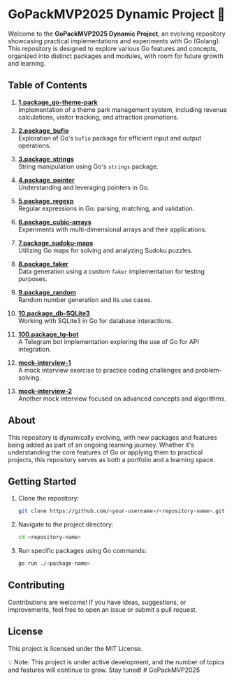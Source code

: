 # GoPackMVP2025 Dynamic Project 🚀

Welcome to the **GoPackMVP2025 Dynamic Project**, an evolving repository showcasing practical implementations and experiments with Go (Golang). This repository is designed to explore various Go features and concepts, organized into distinct packages and modules, with room for future growth and learning.

## Table of Contents
1. **[1.package_go-theme-park](./1.package_go-theme-park/)**  
   Implementation of a theme park management system, including revenue calculations, visitor tracking, and attraction promotions.

2. **[2.package_bufio](./2.package_bufio/)**  
   Exploration of Go's `bufio` package for efficient input and output operations.

3. **[3.package_strings](./3.package_strings/)**  
   String manipulation using Go's `strings` package.

4. **[4.package_pointer](./4.package_pointer/)**  
   Understanding and leveraging pointers in Go.

5. **[5.package_regexp](./5.package_regexp/)**  
   Regular expressions in Go: parsing, matching, and validation.

6. **[6.package_cubic-arrays](./6.package_cubic-arrays/)**  
   Experiments with multi-dimensional arrays and their applications.

7. **[7.package_sudoku-maps](./7.package_sudoku-maps/)**  
   Utilizing Go maps for solving and analyzing Sudoku puzzles.

8. **[8.package_faker](./8.package_faker/)**  
   Data generation using a custom `faker` implementation for testing purposes.

9. **[9.package_random](./9.package_random/)**  
   Random number generation and its use cases.

10. **[10.package_db-SQLite3](./10.package_db-SQLite3/)**  
    Working with SQLite3 in Go for database interactions.

11. **[100.package_tg-bot](./100.package_tg-bot/)**  
    A Telegram bot implementation exploring the use of Go for API integration.

12. **[mock-interview-1](./mock-interview-1/)**  
    A mock interview exercise to practice coding challenges and problem-solving.

13. **[mock-interview-2](./mock-interview-2/)**  
    Another mock interview focused on advanced concepts and algorithms.

## About
This repository is dynamically evolving, with new packages and features being added as part of an ongoing learning journey. Whether it's understanding the core features of Go or applying them to practical projects, this repository serves as both a portfolio and a learning space.

## Getting Started

1. Clone the repository:
    ```bash
    git clone https://github.com/<your-username>/<repository-name>.git
    ```
2. Navigate to the project directory:
    ```bash
    cd <repository-name>
    ```
3. Run specific packages using Go commands:
    ```bash
    go run ./<package-name>
    ```

## Contributing
Contributions are welcome! If you have ideas, suggestions, or improvements, feel free to open an issue or submit a pull request.

## License
This project is licensed under the MIT License.

💡 Note: This project is under active development, and the number of topics and features will continue to grow. Stay tuned!
#   G o P a c k M V P 2 0 2 5  
 